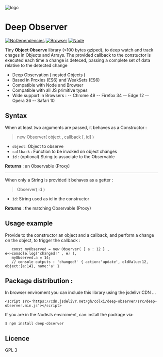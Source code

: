 ![logo](https://cdn.rawgit.com/colxi/deep-observer/37e057bb/logo.png)

# Deep Observer
[![NoDependencies](https://img.shields.io/badge/dependencies-none-green.svg)](https://github.com/colxi/midi-parser-js)
[![Browser](https://img.shields.io/badge/browser-compatible-blue.svg)](https://github.com/colxi/midi-parser-js)
[![Node](https://img.shields.io/badge/node-compatible-brightgreen.svg)](https://www.npmjs.com/package/midi-parser-js)

Tiny **Object Observe** library (<100 bytes gziped), to deep watch and track chages in Objects and Arrays. The provided callback to the constuctor is executed each time a change is deteced, passing a complete set of data relative to the detected change

 
- Deep Observation ( nested Objects )
- Based in Proxies (ES6) and WeakSets (ES6)
- Compatible with Node and Browser
- Compatible with all JS primitive types
- Wide support in Browsers : 
-- Chrome 49
-- Firefox 34
-- Edge 12
-- Opera 36
-- Safari 10

## Syntax
When at least two arguments are passed, it behaves as a Constructor :
> new Observer( object , callback [, id] )

- `object`: Object to observe
- `callback` : Function to be invoked on object changes
- `id` : (optional) String to associate to the Observable

**Returns** : an Observable (Proxy)

---
When only a String is provided it behaves as a getter :
> Observer( id )

- `ìd`: String used as id in the constructor

**Returns** : the matching Observable (Proxy)



## Usage example 

Provide to the constructor an object and a callback, and perform a change on the object, to trigger the callback : 

```
   const myObserved = new Observer( { a : 12 } , e=>console.log('changed!' , e) ),
   myObserved.a = 14; 
   // console outputs : 'changed!' { action:'update', oldValue:12, object:{a:14}, name:'a' }
```

## Package distribution :

In browser enviroment you can include this library using the jsdelivr CDN ...

```<script src='https://cdn.jsdelivr.net/gh/colxi/deep-observer/src/deep-observer.min.js'></script>```

If you are in the NodeJs enviroment, can install the package via:

```$ npm install deep-observer```


## Licence 
GPL 3